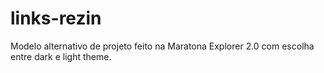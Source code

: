 # links-rezin
Modelo alternativo de projeto feito na Maratona Explorer 2.0 com escolha entre dark e light theme.
